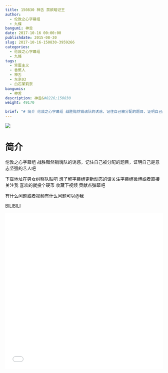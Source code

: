 ```yaml
---
title: 150830 神舌 禁欲暗记王
author: 
  - 伦敦之心字幕组
  - 九條
bangumi: 神舌
date: 2017-10-16 00:00:00
publishdate: 2015-08-30
slug: 2017-10-16-150830-3959266
categories: 
  - 伦敦之心字幕组
  - 九條
tags: 
  - 笨蛋主义
  - 香蕉人
  - 神舌
  - 东京03
  - 白石茉莉奈
bangumis: 
  - 神舌
description: 神舌&#8226;150830
weight: 49170

brief: "# 简介 伦敦之心字幕组 战胜黯然销魂队的诱惑，记住自己被分配的题目，证明自己是意志坚强的艺人吧 下载地址在男女纠察队贴吧 想了解字幕组更新动态的请关注字幕组微博或者直接关注我 喜欢的就投个硬币 收藏下视频 贡献点弹幕吧 有什么问题或者视频有什么问题可以@我"
---
```


![](https://i.imgur.com/sxKAWOf.jpg)

# 简介  
伦敦之心字幕组 战胜黯然销魂队的诱惑，记住自己被分配的题目，证明自己是意志坚强的艺人吧


下载地址在男女纠察队贴吧 想了解字幕组更新动态的请关注字幕组微博或者直接关注我 喜欢的就投个硬币 收藏下视频 贡献点弹幕吧


有什么问题或者视频有什么问题可以@我

  [BILIBILI](https://www.bilibili.com/video/av3959266/)


<div class="vcontainer">  <iframe class='video' src="//www.bilibili.com/blackboard/player.html?aid=3959266" width="100%" height="500" frameborder="0" allowfullscreen="allowfullscreen"></iframe></div>
